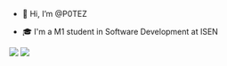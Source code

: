 - 👋 Hi, I’m @P0TEZ

- 🎓 I'm a M1 student in Software Development at ISEN

<img src="https://github-readme-stats.vercel.app/api/top-langs?username=P0TEZ&show_icons=true&locale=en&theme=dracula&background=0d1117&layout=layout=donut-vertical"/>
<img  src="https://github-readme-streak-stats.herokuapp.com/?user=P0TEZ&theme=dracula&background=0d1117&date_format=M%20j%5B%2C%20Y%5D"/>
